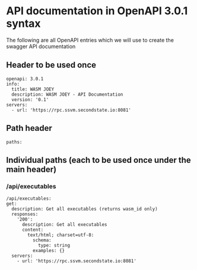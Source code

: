 # API documentation in OpenAPI 3.0.1 syntax
The following are all OpenAPI entries which we will use to create the swagger API documentation

## Header to be used once
```
openapi: 3.0.1
info:
  title: WASM JOEY
  description: WASM JOEY - API Documentation
  version: '0.1'
servers:
  - url: 'https://rpc.ssvm.secondstate.io:8081'
```

## Path header 
```
paths:
```
## Individual paths (each to be used once under the main header)

### /api/executables
```
/api/executables:
get:
  description: Get all executables (returns wasm_id only)
  responses:
    '200':
      description: Get all executables
      content:
        text/html; charset=utf-8:
          schema:
            type: string
          examples: {}
  servers:
    - url: 'https://rpc.ssvm.secondstate.io:8081'
```